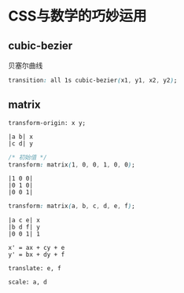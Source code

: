 # CSS与数学的巧妙运用

## cubic-bezier
贝塞尔曲线  

```css
transition: all 1s cubic-bezier(x1, y1, x2, y2);
```

## matrix
```
transform-origin: x y;

|a b| x
|c d| y
```

```css
/* 初始值 */
transform: matrix(1, 0, 0, 1, 0, 0);
```
```
|1 0 0|
|0 1 0|
|0 0 1|
```

```css
transform: matrix(a, b, c, d, e, f);
```
```
|a c e| x
|b d f| y
|0 0 1| 1

x' = ax + cy + e
y' = bx + dy + f
```

```
translate: e, f
```

```
scale: a, d
```
